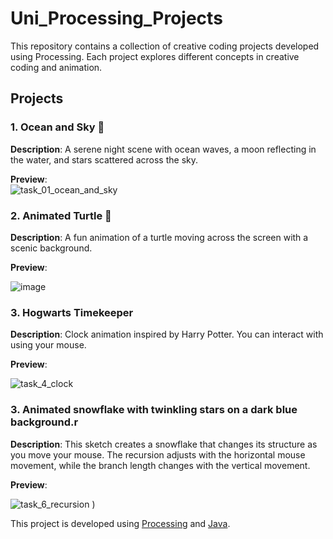 # Uni_Processing_Projects

This repository contains a collection of creative coding projects developed using Processing. 
Each project explores different concepts in creative coding and animation.

## Projects

### 1. Ocean and Sky 🌌
**Description**: A serene night scene with ocean waves, a moon reflecting in the water, and stars scattered across the sky.  

**Preview**:  
![task_01_ocean_and_sky](https://github.com/user-attachments/assets/56d35654-aae8-4c9e-840e-e3ccfa418d19)




### 2. Animated Turtle 🐢
**Description**: A fun animation of a turtle moving across the screen with a scenic background.  

**Preview**:  


![image](https://github.com/user-attachments/assets/93769f2e-0973-463f-b29d-1aa082c4187b)


### 3. Hogwarts Timekeeper 
**Description**: Clock animation inspired by Harry Potter. You can interact with using your mouse.  

**Preview**:  

![task_4_clock](https://github.com/user-attachments/assets/14ded386-e2a6-46f1-b255-edd6498ff5b9)


### 3. Animated snowflake with twinkling stars on a dark blue background.r 
**Description**:  This sketch creates a snowflake that changes its structure as you move your mouse. 
The recursion adjusts with the horizontal mouse movement, while the branch length changes with the vertical movement.

**Preview**:  


![task_6_recursion](https://github.com/user-attachments/assets/d8f62274-2fdb-42fc-bdcd-4cf3b598c0e9)
)

  



This project is developed using [Processing](https://processing.org/) and [Java](https://www.java.com/).

